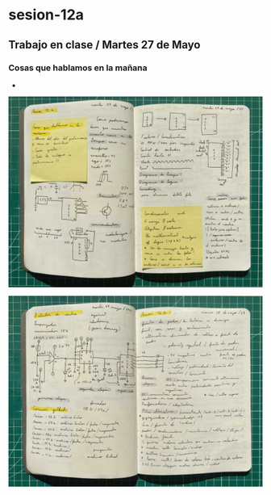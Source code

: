 # sesion-12a

## Trabajo en clase / Martes 27 de Mayo

### Cosas que hablamos en la mañana

-

![Foto de mis apuntes de mi bitácora](./archivos/tme-sesion12a-bitacora.jpeg)

![Foto de mis apuntes de mi bitácora](./archivos/tme-sesion12ay12b-bitacora.jpeg)
